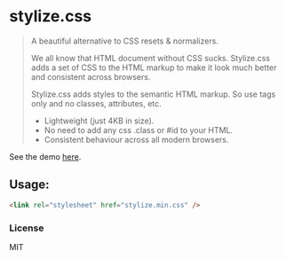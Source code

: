 # stylize.css
> A beautiful alternative to CSS resets & normalizers.
>
> We all know that HTML document without CSS sucks. Stylize.css adds a set of CSS to the HTML markup to make it look much better and consistent across browsers.
>
> Stylize.css adds styles to the semantic HTML markup. So use tags only and no classes, attributes, etc.
> - Lightweight (just 4KB in size).
> - No need to add any css .class or #id to your HTML.
> - Consistent behaviour across all modern browsers.

See the demo [here](https://vasanthv.github.io/stylize.css/demo.html).

## Usage:
```html
<link rel="stylesheet" href="stylize.min.css" />
```

### License
MIT

